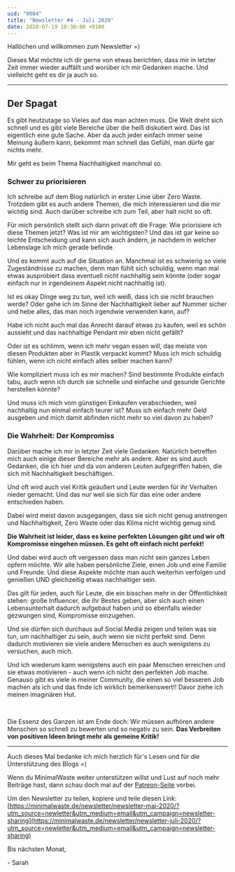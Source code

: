 ```yaml
---
uid: "0004"
title: "Newsletter #4 - Juli 2020"
date: 2020-07-19 10:30:00 +0100
---
```

Hallöchen und willkommen zum Newsletter =)

Dieses Mal möchte ich dir gerne von etwas berichten, dass mir in letzter Zeit immer wieder auffällt und worüber ich mir Gedanken mache. Und vielleicht geht es dir ja auch so.

---

## Der Spagat

Es gibt heutzutage so Vieles auf das man achten muss. Die Welt dreht sich schnell und es gibt viele Bereiche über die heiß diskutiert wird. Das ist eigentlich eine gute Sache. Aber da auch jeder einfach immer seine Meinung äußern kann, bekommt man schnell das Gefühl, man dürfe gar nichts mehr.

Mir geht es beim Thema Nachhaltigkeit manchmal so.

### Schwer zu priorisieren

Ich schreibe auf dem Blog natürlich in erster Linie über Zero Waste. Trotzdem gibt es auch andere Themen, die mich interessieren und die mir wichtig sind. Auch darüber schreibe ich zum Teil, aber halt nicht so oft.

Für mich persönlich stellt sich dann privat oft die Frage: Wie priorisiere ich diese Themen jetzt? Was ist mir am wichtigsten? Und das ist gar keine so leichte Entscheidung und kann sich auch ändern, je nachdem in welcher Lebenslage ich mich gerade befinde.

Und es kommt auch auf die Situation an. Manchmal ist es schwierig so viele Zugeständnisse zu machen, denn man fühlt sich schuldig, wenn man mal etwas ausprobiert dass eventuell nicht nachhaltig sein könnte (oder sogar einfach nur in irgendeinem Aspekt nicht nachhaltig ist).

Ist es okay Dinge weg zu tun, weil ich weiß, dass ich sie nicht brauchen werde? Oder gehe ich im Sinne der Nachhaltigkeit lieber auf Nummer sicher und hebe alles, das man noch irgendwie verwenden kann, auf?

Habe ich nicht auch mal das Anrecht darauf etwas zu kaufen, weil es schön aussieht und das nachhaltige Pendant mir eben nicht gefällt?

Oder ist es schlimm, wenn ich mehr vegan essen will, das meiste von diesen Produkten aber in Plastik verpackt kommt? Muss ich mich schuldig fühlen, wenn ich nicht einfach alles selber machen kann?

Wie kompliziert muss ich es mir machen? Sind bestimmte Produkte einfach tabu, auch wenn ich durch sie schnelle und einfache und gesunde Gerichte herstellen könnte?

Und muss ich mich vom günstigen Einkaufen verabschieden, weil nachhaltig nun einmal einfach teurer ist? Muss ich einfach mehr Geld ausgeben und mich damit abfinden nicht mehr so viel davon zu haben?

### Die Wahrheit: Der Kompromiss

Darüber mache ich mir in letzter Zeit viele Gedanken. Natürlich betreffen mich auch einige dieser Bereiche mehr als andere. Aber es sind auch Gedanken, die ich hier und da von anderen Leuten aufgegriffen haben, die sich mit Nachhaltigkeit beschäftigen.

Und oft wird auch viel Kritik geäußert und Leute werden für ihr Verhalten nieder gemacht. Und das nur weil sie sich für das eine oder andere entschieden haben.

Dabei wird meist davon ausgegangen, dass sie sich nicht genug anstrengen und Nachhaltigkeit, Zero Waste oder das Klima nicht wichtig genug sind.

**Die Wahrheit ist leider, dass es keine perfekten Lösungen gibt und wir oft Kompromisse eingehen müssen. Es geht oft einfach nicht perfekt!**

Und dabei wird auch oft vergessen dass man nicht sein ganzes Leben opfern möchte. Wir alle haben persönliche Ziele, einen Job und eine Familie und Freunde. Und diese Aspekte möchte man auch weiterhin verfolgen und genießen UND gleichzeitig etwas nachhaltiger sein.

Das gilt für jeden, auch für Leute, die ein bisschen mehr in der Öffentlichkeit stehen: große Influencer, die ihr Bestes geben, aber sich auch einen Lebensunterhalt dadurch aufgebaut haben und so ebenfalls wieder gezwungen sind, Kompromisse einzugehen.

Und sie dürfen sich durchaus auf Social Media zeigen und teilen was sie tun, um nachhaltiger zu sein, auch wenn sie nicht perfekt sind. Denn dadurch motivieren sie viele andere Menschen es auch wenigstens zu versuchen, auch mich.

Und ich wiederum kann wenigstens auch ein paar Menschen erreichen und sie etwas motivieren - auch wenn ich nicht den perfekten Job mache. Genauso gibt es viele in meiner Community, die einen so viel besseren Job machen als ich und das finde ich wirklich bemerkenswert!! Davor ziehe ich meinen imaginären Hut.

&nbsp;

Die Essenz des Ganzen ist am Ende doch: Wir müssen aufhören andere Menschen so schnell zu bewerten und so negativ zu sein. **Das Verbreiten von positiven Ideen bringt mehr als gemeine Kritik!**

---

Auch dieses Mal bedanke ich mich herzlich für's Lesen und für die Unterstützung des Blogs =)

Wenn du MinimalWaste weiter unterstützen willst und Lust auf noch mehr Beiträge hast, dann schau doch mal auf der [Patreon-Seite](https://www.patreon.com/minimalwaste?fan_landing=true) vorbei.

Um den Newsletter zu teilen, kopiere und teile diesen Link: [https://minimalwaste.de/newsletter/newsletter-mai-2020/?utm_source=newletter&utm_medium=email&utm_campaign=newsletter-sharing](https://minimalwaste.de/newsletter/newsletter-juli-2020/?utm_source=newletter&utm_medium=email&utm_campaign=newsletter-sharing)

Bis nächsten Monat,

\- Sarah
